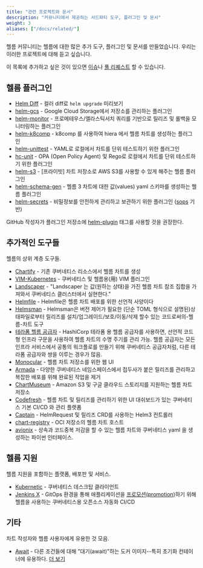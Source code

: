 ```yaml
---
title: "관련 프로젝트와 문서"
description: "커뮤니티에서 제공하는 서드파티 도구, 플러그인 및 문서"
weight: 3
aliases: ["/docs/related/"]
---
```


헬름 커뮤니티는 헬름에 대한 많은 추가 도구, 플러그인 및 문서를 만들었습니다. 우리는
이러한 프로젝트에 대해 듣고 싶습니다.

이 목록에 추가하고 싶은 것이 있으면 
[이슈](https://github.com/helm/helm-www/issues)나 [풀 
리퀘스트](https://github.com/helm/helm-www/pulls) 할 수 있습니다.

## 헬름 플러그인

- [Helm Diff](https://github.com/databus23/helm-diff) - 컬러 diff로 `helm upgrade` 
  미리보기
- [helm-gcs](https://github.com/nouney/helm-gcs) - Google Cloud Storage에서 
  저장소를 관리하는 플러그인
- [helm-monitor](https://github.com/ContainerSolutions/helm-monitor) - 프로메테우스/엘라스틱서치 쿼리를 기반으로 
  릴리즈 및 롤백을 모니터링하는 플러그인
- [helm-k8comp](https://github.com/cststack/k8comp) - k8comp 를 사용하여 hiera 에서 
  헬름 차트를 생성하는 플러그인
- [helm-unittest](https://github.com/lrills/helm-unittest) - YAML로 
  로컬에서 차트를 단위 테스트하기 위한 플러그인
- [hc-unit](https://github.com/xchapter7x/hcunit) - OPA (Open Policy Agent) 및 Rego로
  로컬에서 차트를 단위 테스트하기 위한 플러그인
- [helm-s3](https://github.com/hypnoglow/helm-s3) - [프라이빗] 차트 저장소로 AWS S3를 
  사용할 수 있게 해주는 헬름 플러그인
- [helm-schema-gen](https://github.com/karuppiah7890/helm-schema-gen) - 헬름 3 차트에 대한 
  값(values) yaml 스키마를 생성하는 헬름 플러그인
- [helm-secrets](https://github.com/jkroepke/helm-secrets) - 비밀정보를 안전하게 관리하고
  보관하기 위한 플러그인 ([sops](https://github.com/mozilla/sops) 기반)

GitHub 작성자가 플러그인 저장소에 
[helm-plugin](https://github.com/search?q=topic%3Ahelm-plugin&type=Repositories) 태그를 
사용할 것을 권장한다.

## 추가적인 도구들

헬름의 상위 계층 도구들.

- [Chartify](https://github.com/appscode/chartify) - 기존 쿠버네티스 리소스에서 
  헬름 차트를 생성
- [VIM-Kubernetes](https://github.com/andrewstuart/vim-kubernetes) - 쿠버네티스 및 헬름용(用)
  VIM 플러그인
- [Landscaper](https://github.com/Eneco/landscaper/) - "Landscaper 는 값(원하는 상태)을 가진 
  헬름 차트 참조 집합을 가져와서
  쿠버네티스 클러스터에서 실현한다."
- [Helmfile](https://github.com/roboll/helmfile) - Helmfile은 헬름 차트 배포를 
  위한 선언적 사양이다
- [Helmsman](https://github.com/Praqma/helmsman) - Helmsman은 버전 제어가 필요한 
  (단순 TOML 형식으로 설명된)상태파일로부터 
  릴리즈를 설치/업그레이드/보호/이동/삭제 할수 있는 
  코드로써의-헬름-차트 도구
- [테라폼 헬름 
  공급자](https://github.com/hashicorp/terraform-provider-helm) - HashiCorp 
  테라폼 용 헬름 공급자를 사용하면, 선언적 코드형 인프라 구문을 사용하여 
  헬름 차트의 수명 주기를 관리 가능. 헬름 공급자는 모든 인프라 서비스에서 
  공통의 워크플로를 만들기 위해 쿠버네티스 공급자처럼, 다른 테라폼 공급자와 
  쌍을 이루는 경우가 많음.
- [Monocular](https://github.com/helm/monocular) - 헬름 차트 저장소를 
  위한 웹 UI
- [Armada](https://airshipit.readthedocs.io/projects/armada/en/latest/) - 다양한 
  쿠버네티스 네임스페이스에서 접두사가 붙은 릴리즈를 관리하고 
  복잡한 배포를 위해 완료된 작업을 제거
- [ChartMuseum](https://github.com/helm/chartmuseum) - Amazon S3 및 
  구글 클라우드 스토리지를 지원하는 헬름 차트 저장소
- [Codefresh](https://codefresh.io) - 헬름 차트 및 릴리즈를 관리하기 위한 
  UI 대쉬보드가 있는 쿠버네티스 기본 CI/CD 와 관리 플랫폼 
- [Captain](https://github.com/alauda/captain) - HelmRequest 및 
  릴리즈 CRD를 사용하는 Helm3 컨트롤러
- [chart-registry](https://github.com/hangyan/chart-registry) - OCI 저장소의 
  헬름 차트 호스트
- [avionix](https://github.com/zbrookle/avionix) - 상속과 코드중복 저감을 할 수 있는
  헬름 차트와 쿠버네티스 yaml 을 생성하는 파이썬 인터페이스. 

## 헬름 지원

헬름 지원을 포함하는 플랫폼, 배포판 및 서비스.

- [Kubernetic](https://kubernetic.com/) - 쿠버네티스 데스크탑 클라이언트
- [Jenkins X](https://jenkins-x.io/) - GitOps 환경을 통해 애플리케이션을 
  [프로모션(promotion)](https://jenkins-x.io/docs/getting-started/promotion/)하기 위해
  헬름을 사용하는 쿠버네티스용 오픈소스 자동화 CI/CD

## 기타

차트 작성자와 헬름 사용자에게 유용한 것 모음.

- [Await](https://github.com/saltside/await) - 다른 조건들에 대해 "대기(await)"하는 
  도커 이미지--특히 초기화 컨테이너에 유용하다. [더 
  보기](https://blog.slashdeploy.com/2017/02/16/introducing-await/)
